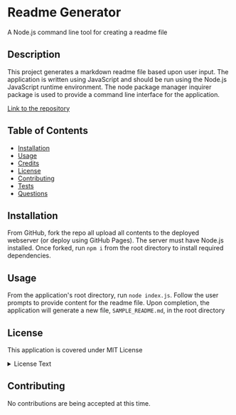 # Readme Generator
A Node.js command line tool for creating a readme file

## Description
This project generates a markdown readme file based upon user input.  The application is written using JavaScript and should be run using the Node.js JavaScript runtime environment.  The node package manager inquirer package is used to provide a command line interface for the application.

[Link to the repository](https://github.com/pkriengsiri/readme-generator)
  
## Table of Contents
* [Installation](#installation)
* [Usage](#usage)
* [Credits](#credits)
* [License](#license)
* [Contributing](#contributing)
* [Tests](#tests)
* [Questions](#questions)
  
## Installation
From GitHub, fork the repo all upload all contents to the deployed webserver (or deploy using GitHub Pages).  The server must have Node.js installed.  Once forked, run ```npm i``` from the root directory to install required dependencies.
  
## Usage
From the application's root directory, run ```node index.js```.  Follow the user prompts to provide content for the readme file.  Upon completion, the application will generate a new file, ```SAMPLE_README.md```, in the root directory


  


## License
This application is covered under MIT License

<details>
  <summary>
    License Text
  </summary> 

```



Permission is hereby granted, free of charge, to any person obtaining a copy
of this software and associated documentation files (the "Software"), to deal
in the Software without restriction, including without limitation the rights
to use, copy, modify, merge, publish, distribute, sublicense, and/or sell
copies of the Software, and to permit persons to whom the Software is
furnished to do so, subject to the following conditions:
      
The above copyright notice and this permission notice shall be included in all
copies or substantial portions of the Software.
      
THE SOFTWARE IS PROVIDED "AS IS", WITHOUT WARRANTY OF ANY KIND, EXPRESS OR
IMPLIED, INCLUDING BUT NOT LIMITED TO THE WARRANTIES OF MERCHANTABILITY,
FITNESS FOR A PARTICULAR PURPOSE AND NONINFRINGEMENT. IN NO EVENT SHALL THE
AUTHORS OR COPYRIGHT HOLDERS BE LIABLE FOR ANY CLAIM, DAMAGES OR OTHER
LIABILITY, WHETHER IN AN ACTION OF CONTRACT, TORT OR OTHERWISE, ARISING FROM,
OUT OF OR IN CONNECTION WITH THE SOFTWARE OR THE USE OR OTHER DEALINGS IN THE
SOFTWARE.

```
</details>


## Contributing
No contributions are being accepted at this time.
  
